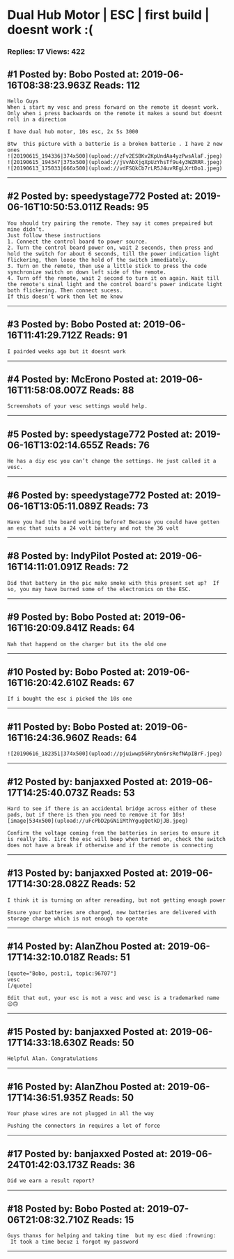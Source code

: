 # Dual Hub Motor &#124; ESC &#124; first build &#124; doesnt work :(

### Replies: 17 Views: 422

## \#1 Posted by: Bobo Posted at: 2019-06-16T08:38:23.963Z Reads: 112

```
Hello Guys
When i start my vesc and press forward on the remote it doesnt work. Only when i press backwards on the remote it makes a sound but doesnt roll in a direction

I have dual hub motor, 10s esc, 2x 5s 3000

Btw  this picture with a batterie is a broken batterie . I have 2 new ones
![20190615_194336|374x500](upload://zFv2ESBKv2KpUndAa4yzPwsAlaF.jpeg) ![20190615_194347|375x500](upload://jVvAbXjqXpUzYhsTf9u4y3WZRRR.jpeg) ![20190613_175033|666x500](upload://vdFSQkCb7rLR5J4uvREgLXrtDo1.jpeg)
```

---
## \#2 Posted by: speedystage772 Posted at: 2019-06-16T10:50:53.011Z Reads: 95

```
You should try pairing the remote. They say it comes prepaired but mine didn’t. 
Just follow these instructions 
1. Connect the control board to power source.
2. Turn the control board power on, wait 2 seconds, then press and hold the switch for about 6 seconds, till the power indication light flickering, then loose the hold of the switch immediately.
3. Turn on the remote, then use a little stick to press the code synchronize switch on down left side of the remote.
4. Turn off the remote, wait 2 second to turn it on again. Wait till the remote's sinal light and the control board's power indicate light both flickering. Then connect sucess.
If this doesn’t work then let me know
```

---
## \#3 Posted by: Bobo Posted at: 2019-06-16T11:41:29.712Z Reads: 91

```
I pairded weeks ago but it doesnt work
```

---
## \#4 Posted by: McErono Posted at: 2019-06-16T11:58:08.007Z Reads: 88

```
Screenshots of your vesc settings would help.
```

---
## \#5 Posted by: speedystage772 Posted at: 2019-06-16T13:02:14.655Z Reads: 76

```
He has a diy esc you can’t change the settings. He just called it a vesc.
```

---
## \#6 Posted by: speedystage772 Posted at: 2019-06-16T13:05:11.089Z Reads: 73

```
Have you had the board working before? Because you could have gotten an esc that suits a 24 volt battery and not the 36 volt
```

---
## \#8 Posted by: IndyPilot Posted at: 2019-06-16T14:11:01.091Z Reads: 72

```
Did that battery in the pic make smoke with this present set up?  If so, you may have burned some of the electronics on the ESC.
```

---
## \#9 Posted by: Bobo Posted at: 2019-06-16T16:20:09.841Z Reads: 64

```
Nah that happend on the charger but its the old one
```

---
## \#10 Posted by: Bobo Posted at: 2019-06-16T16:20:42.610Z Reads: 67

```
If i bought the esc i picked the 10s one
```

---
## \#11 Posted by: Bobo Posted at: 2019-06-16T16:24:36.960Z Reads: 64

```
![20190616_182351|374x500](upload://pjuiwwp5GRrybn6rsRefNApIBrF.jpeg)
```

---
## \#12 Posted by: banjaxxed Posted at: 2019-06-17T14:25:40.073Z Reads: 53

```
Hard to see if there is an accidental bridge across either of these pads, but if there is then you need to remove it for 10s![image|534x500](upload://uFcPbD2pGNiiMthYgugQetkDjJB.jpeg)

Confirm the voltage coming from the batteries in series to ensure it is really 10s. Iirc the esc will beep when turned on, check the switch does not have a break if otherwise and if the remote is connecting
```

---
## \#13 Posted by: banjaxxed Posted at: 2019-06-17T14:30:28.082Z Reads: 52

```
I think it is turning on after rereading, but not getting enough power 

Ensure your batteries are charged, new batteries are delivered with storage charge which is not enough to operate
```

---
## \#14 Posted by: AlanZhou Posted at: 2019-06-17T14:32:10.018Z Reads: 51

```
[quote="Bobo, post:1, topic:96707"]
vesc
[/quote]

Edit that out, your esc is not a vesc and vesc is a trademarked name 😉🙃
```

---
## \#15 Posted by: banjaxxed Posted at: 2019-06-17T14:33:18.630Z Reads: 50

```
Helpful Alan. Congratulations
```

---
## \#16 Posted by: AlanZhou Posted at: 2019-06-17T14:36:51.935Z Reads: 50

```
Your phase wires are not plugged in all the way

Pushing the connectors in requires a lot of force
```

---
## \#17 Posted by: banjaxxed Posted at: 2019-06-24T01:42:03.173Z Reads: 36

```
Did we earn a result report?
```

---
## \#18 Posted by: Bobo Posted at: 2019-07-06T21:08:32.710Z Reads: 15

```
Guys thanxs for helping and taking time  but my esc died :frowning:
 It took a time becuz i forgot my password
```

---
